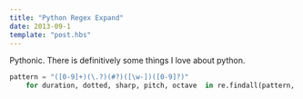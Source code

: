 ```yaml
---
title: "Python Regex Expand"
date: 2013-09-1
template: "post.hbs"
---
```




Pythonic. There is definitively some things I love about python.

```python
pattern = "([0-9]+)(\.?)(#?)([\w-])([0-9]?)"
    for duration, dotted, sharp, pitch, octave  in re.findall(pattern, tune_str):
```